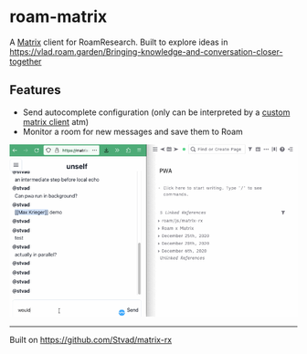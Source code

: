 # roam-matrix
        
A [Matrix](https://matrix.org) client for RoamResearch. Built to explore ideas in https://vlad.roam.garden/Bringing-knowledge-and-conversation-closer-together

## Features

- Send autocomplete configuration (only can be interpreted by a [custom matrix client](https://matrix-rx.netlify.app/) atm)
- Monitor a room for new messages and save them to Roam

![](./media/matrix-rx-p2.gif)

---

Built on https://github.com/Stvad/matrix-rx
